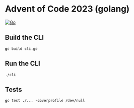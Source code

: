# Advent of Code 2023 (golang)

[![Go](https://github.com/digitalkaoz/aoc-23/actions/workflows/default.yml/badge.svg)](https://github.com/digitalkaoz/aoc-23/actions/workflows/default.yml)

## Build the CLI

```shell
go build cli.go
```

## Run the CLI

```shell
./cli
```

## Tests

```shell
go test ./... -coverprofile /dev/null
```